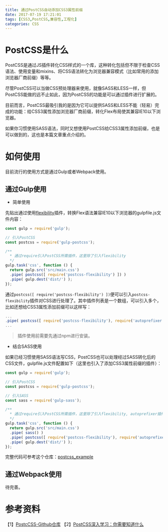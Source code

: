 ```yaml
---
title: 通过PostCSS自动添加CSS3属性前缀
date: 2017-07-19 17:21:01
tags: [CSS3,PostCSS,兼容性,工程化]
categories: CSS
---
```


# PostCSS是什么

PostCSS是通过JS插件转化CSS样式的一个库，这种转化包括但不限于检查CSS语法、使用变量和mixins、将CSS语法转化为浏览器兼容模式（比如常用的添加浏览器厂商前缀）等等。   

尽管PostCSS可以当做CSS预处理器来使用，就像SASS和LESS一样，但PostCSS能做的远不止如此，因为PostCSS的功能是可以通过插件进行扩展的。   

目前而言，PostCSS最吸引我的是因为它可以提供SASS和LESS不能（轻易）完成的功能：给CSS3属性添加浏览器厂商前缀，转化Flex布局使其兼容IE10以下浏览器。   

如果你习惯使用SASS语法，同时又想使用PostCSS给CSS3属性添加前缀，也是可以做到的，这也是本篇文章重点介绍的。

# 如何使用

目前流行的使用方式是通过Gulp或者Webpack使用。   

## 通过Gulp使用

- 简单使用   

先贴出通过使用[flexibility](https://github.com/7rulnik/postcss-flexibility)插件，转换Flex语法兼容IE10以下浏览器的gulpfile.js文件内容：   

```js
const gulp = require('gulp');

// 引入PostCSS
const postcss = require('gulp-postcss');

/**
  * 通过require引入PostCSS所需插件，这里除了引入flexibility
  */
gulp.task('css', function () {
  return gulp.src('src/main.css')
  .pipe( postcss([ require('postcss-flexibility') ]) )
  .pipe( gulp.dest('dist/') );
});
```

通过`postcss([ require('postcss-flexibility') ])`便可以引入`postcss-flexibility`插件对CSS进行处理了。其中插件列表是一个数组，可以引入多个，比如还想给CSS3属性添加前缀可以这样写：   

```js
...
.pipe( postcss([ require('postcss-flexibility'), require('autoprefixer') ]) )
...
```

> 插件使用前需要先通过npm进行安装。   

- 结合SASS使用   

如果已经习惯使用SASS语法写CSS，PostCSS也可以处理经过SASS转化后的CSS文件，gulpfile.js文件配置如下（这里也引入了添加CSS3属性前缀的插件）：   

```js
const gulp = require('gulp');

// 引入PostCSS
const postcss = require('gulp-postcss');

// 引入SASS
const sass = require('gulp-sass');

/**
  * 通过require引入PostCSS所需插件，这里除了引入flexibility, autoprefixer插件
  */
gulp.task('css', function () {
  return gulp.src('src/main.css')
  .pipe( sass() )
  .pipe( postcss([ require('postcss-flexibility'), require('autoprefixer') ]) )
  .pipe( gulp.dest('dist/') );
});
```

完整代码可参考这个仓库：[postcss_example](https://github.com/xiaogliu/postcss_example)   

## 通过Webpack使用

待完善。

# 参考资料
【1】[PostcCSS-Github仓库](https://github.com/postcss/postcss)
【2】[PostCSS深入学习：你需要知道什么](https://www.w3cplus.com/PostCSS/postcss-deep-dive-what-you-need-to-know.html)
